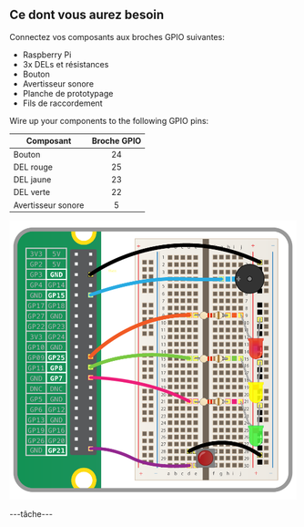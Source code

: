 ## Ce dont vous aurez besoin

Connectez vos composants aux broches GPIO suivantes:

- Raspberry Pi
- 3x DELs et résistances
- Bouton
- Avertisseur sonore
- Planche de prototypage
- Fils de raccordement

Wire up your components to the following GPIO pins:

| Composant          | Broche GPIO |
| ------------------ |:-----------:|
| Bouton             |     24      |
| DEL rouge          |     25      |
| DEL jaune          |     23      |
| DEL verte          |     22      |
| Avertisseur sonore |      5      |

![wiring diagram](images/wiring.png)

\---tâche\---